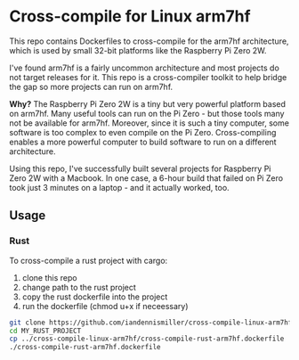 # Cross-compile for Linux arm7hf

This repo contains Dockerfiles to cross-compile for the arm7hf architecture, which is used by small 32-bit platforms like the Raspberry Pi Zero 2W.

I've found arm7hf is a fairly uncommon architecture and most projects do not target releases for it.
This repo is a cross-compiler toolkit to help bridge the gap so more projects can run on arm7hf.

**Why?** The Raspberry Pi Zero 2W is a tiny but very powerful platform based on arm7hf.
Many useful tools can run on the Pi Zero - but those tools many not be available for arm7hf.
Moreover, since it is such a tiny computer, some software is too complex to even compile on the Pi Zero.
Cross-compiling enables a more powerful computer to build software to run on a different architecture.

Using this repo, I've successfully built several projects for Raspberry Pi Zero 2W with a Macbook.
In one case, a 6-hour build that failed on Pi Zero took just 3 minutes on a laptop - and it actually worked, too.

## Usage

### Rust

To cross-compile a rust project with cargo:

1. clone this repo
2. change path to the rust project
3. copy the rust dockerfile into the project
4. run the dockerfile (chmod u+x if neceessary)

```bash
git clone https://github.com/iandennismiller/cross-compile-linux-arm7hf
cd MY_RUST_PROJECT
cp ../cross-compile-linux-arm7hf/cross-compile-rust-arm7hf.dockerfile
./cross-compile-rust-arm7hf.dockerfile
```
